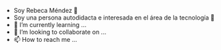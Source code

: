 - Soy Rebeca Méndez 👋 
- Soy una persona autodidacta e interesada en el área de  la tecnología 👀 
- 🌱 I’m currently learning ...
- 💞️ I’m looking to collaborate on ...
- 📫 How to reach me ...

<!---
mendezrebecav/mendezrebecav is a ✨ special ✨ repository because its `README.md` (this file) appears on your GitHub profile.
You can click the Preview link to take a look at your changes.
--->
